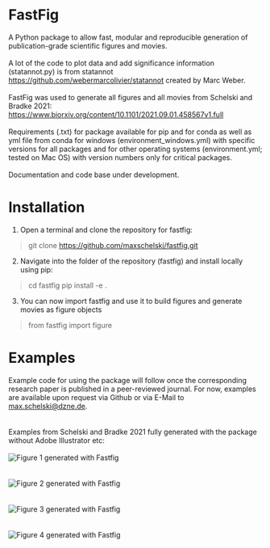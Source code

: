 # FastFig
A Python package to allow fast, modular and reproducible generation of publication-grade scientific figures and movies.<br/>
<br/>
A lot of the code to plot data and add significance information (statannot.py) is from statannot https://github.com/webermarcolivier/statannot created by Marc Weber.<br/>
<br/>
FastFig was used to generate all figures and all movies from Schelski and Bradke 2021:<br/>
https://www.biorxiv.org/content/10.1101/2021.09.01.458567v1.full <br/>
<br/>
Requirements (.txt) for package available for pip and for conda as well as yml file from conda for windows (environment_windows.yml) with specific versions for all packages and for other operating systems (environment.yml; tested on Mac OS) with version numbers only for critical packages.<br/>
<br/>
Documentation and code base under development.<br/>

# Installation

1. Open a terminal and clone the repository for fastfig:
> git clone https://github.com/maxschelski/fastfig.git
2. Navigate into the folder of the repository (fastfig) and install locally using pip:
> cd fastfig
> pip install -e .
3. You can now import fastfig and use it to build figures and generate movies as figure objects
> from fastfig import figure

# Examples
Example code for using the package will follow once the corresponding research paper is published in a peer-reviewed journal. For now, examples are available upon request via Github or via E-Mail to max.schelski@dzne.de.<br/>
<br/>
<br/>
Examples from Schelski and Bradke 2021 fully generated with the package without Adobe Illustrator etc:<br/>
<br/>
![Figure 1 generated with Fastfig](https://www.biorxiv.org/content/biorxiv/early/2021/09/03/2021.09.01.458567/F1.large.jpg)<br/>
<br/>
<br/>
![Figure 2 generated with Fastfig](https://www.biorxiv.org/content/biorxiv/early/2021/09/03/2021.09.01.458567/F2.large.jpg)<br/>
<br/>
<br/>
![Figure 3 generated with Fastfig](https://www.biorxiv.org/content/biorxiv/early/2021/09/03/2021.09.01.458567/F3.large.jpg)<br/>
<br/>
<br/>
![Figure 4 generated with Fastfig](https://www.biorxiv.org/content/biorxiv/early/2021/09/03/2021.09.01.458567/F4.large.jpg)<br/>
<br/>
